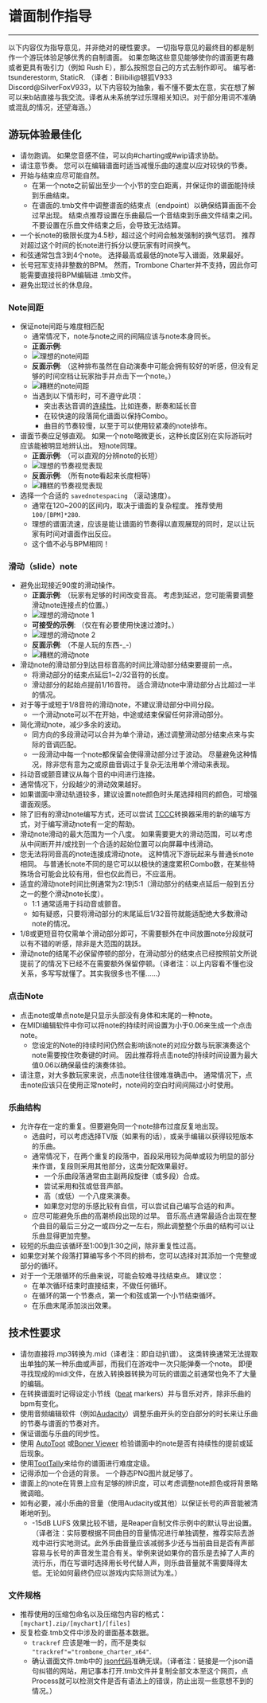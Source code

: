# 谱面制作指导
---
以下内容仅为指导意见，并非绝对的硬性要求。 一切指导意见的最终目的都是制作一个游玩体验足够优秀的自制谱面。 如果忽略这些意见能够使你的谱面更有趣或者更具有吸引力（例如 Rush E），那么按照您自己的方式去制作即可。 编写者: tsunderestorm, StaticR. （译者：Bilibili@银狐V933 Discord@SilverFoxV933，以下内容较为抽象，看不懂不要太在意，实在想了解可以来b站直接与我交流。译者从未系统学过乐理相关知识。对于部分用词不准确或混乱的情况，还望海涵。）

## 游玩体验最佳化
- 请勿跑调。 如果您音感不佳，可以向#charting或#wip请求协助。
- 请注意节奏。 您可以在编辑谱面时适当减慢乐曲的速度以应对较快的节奏。
- 开始与结束应尽可能自然。
  - 在第一个note之前留出至少一个小节的空白距离，并保证你的谱面能持续到乐曲结束。
  - 在谱面的.tmb文件中调整谱面的结束点（endpoint）以确保结算画面不会过早出现。 结束点推荐设置在乐曲最后一个音结束到乐曲文件结束之间。不要设置在乐曲文件结束之后，会导致无法结算。
- 一个长note的极限长度为4.5秒，超过这个时间会触发强制的换气惩罚。 推荐对超过这个时间的长note进行拆分以便玩家有时间换气。
- 和弦通常包含3到4个note。 选择最高或最低的note写入谱面，效果最好。
- 长号冠军支持非整数的BPM。 然而，Trombone Charter并不支持，因此你可能需要直接将BPM编辑进 .tmb文件。
- 避免出现过长的休息段。

### Note间距
- 保证note间距与难度相匹配
  - 通常情况下，note与note之间的间隔应该与note本身同长。
  - **正面示例**:
  - ![理想的note间距](../docs/files/charting/ideal-note-spacing.png)
  - **反面示例**: （这种排布虽然在自动演奏中可能会拥有较好的听感，但没有足够的时间空档让玩家抬手并点击下一个note。）
  - ![糟糕的note间距](../docs/files/charting/bad-note-spacing.png)
  - 当遇到以下情形时，可不遵守此项：
    - 突出表达音调的[连续性](https://people.carleton.edu/~jellinge/m101s12/Pages/04/04Articulation.html)。比如连奏，断奏和延长音
    - 在较快速的段落简化谱面以保持Combo。
    - 曲目的节奏较慢，以至于可以使用较紧凑的note排布。
- 谱面节奏应足够直观。 如果一个note略微更长，这种长度区别在实际游玩时应该能被明显地辨认出。 短note同理。
  - **正面示例**: （可以直观的分辨note的长短）
  - ![理想的节奏视觉表现](../docs/files/charting/ideal-visual-rhythm.png)
  - **反面示例**: （所有note看起来长度相等）
  - ![糟糕的节奏视觉表现](../docs/files/charting/bad-visual-rhythm.png)
- 选择一个合适的 `savednotespacing` （滚动速度）。
  - 通常在120~200的区间内，取决于谱面的复杂程度。 推荐使用 `100/[BPM]*280`.
  - 理想的谱面流速，应该是能让谱面的节奏得以直观展现的同时，足以让玩家有时间对谱面作出反应。
  - 这个值不必与BPM相同！

### 滑动（slide）note
- 避免出现接近90度的滑动操作。
  - **正面示例**: （玩家有足够的时间改变音高。 考虑到延迟，您可能需要调整滑动note连接点的位置。）
  - ![理想的滑动note 1](../docs/files/charting/ideal-slide1.png)
  - **可接受的示例**: （仅在有必要使用快速过渡时。）
  - ![理想的滑动note 2](../docs/files/charting/ideal-slide2.png)
  - **反面示例**: （不是人玩的东西-_-）
  - ![糟糕的滑动note](../docs/files/charting/bad-slide.png)
- 滑动note的滑动部分到达目标音高的时间比滑动部分结束要提前一点。
  - 将滑动部分的结束点延后1~2/32音符的长度。
  - 滑动部分的起始点提前1/16音符。 适合滑动note中滑动部分占比超过一半的情况。
- 对于等于或短于1/8音符的滑动note，不建议滑动部分中间分段。
  - 一个滑动note可以不在开始，中途或结束保留任何非滑动部分。
- 简化滑动note，减少多余的波动。
  - 同方向的多段滑动可以合并为单个滑动，通过调整滑动部分结束点来与实际的音调匹配。
  - 一段滑动中每一个note都保留会使得滑动部分过于波动。 尽量避免这种情况，除非您有意为之或原曲音调过于复杂无法用单个滑动来表现。
- 抖动音或颤音建议从每个音的中间进行连接。
- 通常情况下，分段越少的滑动效果越好。
- 如果谱面中滑动轨道较多，建议设置note颜色时头尾选择相同的颜色，可增强谱面观感。
- 除了旧有的滑动note编写方式，还可以尝试 [TCCC](https://rshieldsprojects.github.io/projects/tccc/)转换器采用的新的编写方式，对于编写滑动note有一定的帮助。
- 滑动note滑动的最大范围为一个八度。 如果需要更大的滑动范围，可以考虑从中间断开并/或找到一个合适的起始位置可以向屏幕中线滑动。
- 您无法将同音高的note连接成滑动note。 这种情况下游玩起来与普通长note相同。 与普通长note不同的是它可以以极快的速度累积Combo数，在某些特殊场合可能会比较有用，但也仅此而已，不应滥用。
- 适宜的滑动note时间比例通常为2:1到5:1（滑动部分的结束点延后一般到五分之一的整个滑动note长度）。
  - 1:1 通常适用于抖动音或颤音。
  - 如有疑惑，只要将滑动部分的末尾延后1/32音符就能适配绝大多数滑动note的情况。
- 1/8或更短音符仅需单个滑动部分即可，不需要额外在中间放置note分段就可以有不错的听感，除非是大范围的跳跃。
- 滑动note的结尾不必保留停顿的部分，在滑动部分的结束点已经按照前文所说提前了的情况下已经不在需要额外保留停顿。（译者注：以上内容看不懂也没关系，多写写就懂了。其实我很多也不懂……）

### 点击Note
- 点击note或单点note是只显示头部没有身体和末尾的一种note。
- 在MIDI编辑软件中你可以将note的持续时间设置为小于0.06来生成一个点击note。
  - 您设定的Note的持续时间仍然会影响该note的对应分数与玩家演奏这个note需要按住吹奏键的时间。 因此推荐将点击note的持续时间设置为最大值0.06以确保最佳的演奏体验。
- 请注意，对大多数玩家来说，点击note往往很难准确击中。 通常情况下，点击note应该只在使用正常note时，note间的空白时间间隔过小时使用。

### 乐曲结构
- 允许存在一定的重复。但要避免同一个note排布过度反复地出现。
  - 选曲时，可以考虑选择TV版（如果有的话），或亲手编辑以获得较短版本的乐曲。
  - 通常情况下，在两个重复的段落中，首段采用较为简单或较为明显的部分来作谱，复段则采用其他部分，这类分配效果最好。
    - 一个乐曲段落通常由主副两段旋律（或多段）合成。
    - 尝试采用和弦或低音声部。
    - 高（或低）一个八度来演奏。
    - 如果您对您的乐感比较有自信，可以尝试自己编写合适的和声。
  - 应尽可能避免乐曲的高潮桥段出现的过早。 音乐高点通常最适合出现在整个曲目的最后三分之一或四分之一左右，照此调整整个乐曲的结构可以让乐曲显得更加完整。
- 较短的乐曲应该循环至1:00到1:30之间，除非重复性过高。
- 如果您对某个段落打算编写多个不同的排布，您可以选择对其添加一个完整或部分的循环。
- 对于一个无限循环的乐曲来说，可能会较难寻找结束点。 建议您：
  - 在单次循环结束时直接结束，不做任何循环。
  - 在循环的第一个节奏点，第一个和弦或第一个小节结束循环。
  - 在乐曲末尾添加淡出效果。

## 技术性要求
- 请勿直接将.mp3转换为.mid（译者注：即自动扒谱）。 这类转换通常无法提取出单独的某一种乐曲或声部，而我们在游戏中一次只能弹奏一个note。 即便寻找现成的midi文件，在放入转换器转换为可玩的谱面之前通常也免不了大量的编辑。
- 在转换谱面时记得设定小节线（[beat](https://en.wikipedia.org/wiki/Beat_(music)#On-beat_and_off-beat) markers）并与音乐对齐，除非乐曲的bpm有变化。
- 使用音频编辑软件（例如[Audacity](https://www.audacityteam.org/)）调整乐曲开头的空白部分的时长来让乐曲的节奏与谱面的节奏对齐。
- 保证谱面与乐曲的同步性。
- 使用 [AutoToot](https://github.com/TomDotBat/AutoToot) 或[Boner Viewer](https://paturages.github.io/boner-viewer/) 检验谱面中的note是否有持续性的提前或延后现象。
- 使用[TootTally](https://toottally.com/upload/)来给你的谱面进行难度定级。
- 记得添加一个合适的背景。 一个静态PNG图片就足够了。
- 谱面上的note在背景上应有足够的辨识度，可以考虑调整note颜色或将背景略微调暗。
- 如有必要，减小乐曲的音量（使用Audacity或其他）以保证长号的声音能被清晰地听到。
  - -15dB LUFS 效果比较不错，是Reaper自制文件示例中的默认导出设置。（译者注：实际要根据不同曲目的音量情况进行单独调整，推荐实际去游戏中进行实地测试。此外乐曲音量应该减弱多少还与当前曲目是否有声部容易与长号的声音发生混合有关。举例来说如果你的音乐是去掉了人声的流行乐，而在写谱时选择用长号代替人声，则乐曲音量就不需要降得太低。无论如何最终仍应以游戏内实际测试为准。）

### 文件规格
- 推荐使用的压缩包命名以及压缩包内容的格式：`[mychart].zip/[mychart]/[files]`
- 反复检查.tmb文件中涉及的谱面基本数据。
  - `trackref` 应该是唯一的，而不是类似 `"trackref"="trombone_charter_x64"`.
  - 确认谱面文件.tmb中的 [json代码](https://jsonformatter.curiousconcept.com/#)准确无误。（译者注：链接是一个json语句纠错的网站，用记事本打开.tmb文件并复制全部文本至这个网页，点Process就可以检测文件是否有语法上的错误，防止出现一些意想不到的情况。）
